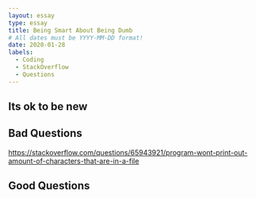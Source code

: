 ```yaml
---
layout: essay
type: essay
title: Being Smart About Being Dumb
# All dates must be YYYY-MM-DD format!
date: 2020-01-28
labels:
  - Coding
  - StackOverflow
  - Questions
---
```


## Its ok to be new

## Bad Questions
https://stackoverflow.com/questions/65943921/program-wont-print-out-amount-of-characters-that-are-in-a-file
## Good Questions
